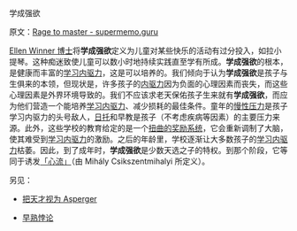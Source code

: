 学成强欲

原文：[Rage to master - supermemo.guru](https://supermemo.guru/wiki/Rage_to_master)

[Ellen Winner 博士](https://www.bc.edu/bc-web/schools/mcas/departments/psychology/people/faculty-directory/ellen-winner.html)将**学成强欲**定义为儿童对某些快乐的活动有过分投入，如拉小提琴。这种痴迷致使儿童可以数小时地持续实践直至学有所成。**学成强欲**的根本，是健康而丰富的[学习内驱力](https://supermemo.guru/wiki/Learn_drive)，这是可以培养的。我们倾向于认为**学成强欲**是孩子与生俱来的本领，但现状是，许多孩子的[内驱力](https://supermemo.guru/wiki/Learn_drive)因为负面的心理因素而丧失，而这些心理因素是外界环境导致的。我们不应该求老天保佑孩子生来就有**学成强欲**，而应为他们营造一个能培养[学习内驱力](https://supermemo.guru/wiki/Learn_drive)、减少损耗的最佳条件。童年的[慢性压力](https://supermemo.guru/wiki/Stress_resilience)是孩子学习内驱力的头号敌人，[日托](https://supermemo.guru/wiki/Daycare_misery)和早教是孩子（不考虑疾病等因素）的主要压力来源。此外，这些学校的教育给定的是一个[扭曲的奖励系统](https://supermemo.guru/wiki/Destructive_impact_of_praise_in_learning)，它会重新调制了大脑，使其难受到[学习内驱力](https://supermemo.guru/wiki/Learn_drive)的激励。之后的年龄里，学校逐渐让大多数孩子的[学习内驱力](https://supermemo.guru/wiki/Learn_drive)枯萎。因此，到了成年时，**学成强欲**是少数天选之子的特权。到那个阶段，它等同于诱发[「心流」](https://supermemo.guru/wiki/Simple_formula_for_happiness)（由 Mihály Csikszentmihalyi 所定义）。

另见：

- [把天才视为 Asperger](https://supermemo.guru/wiki/Trading_genius_for_Asperger)

- [早熟悖论](https://supermemo.guru/wiki/Precocity_paradox)